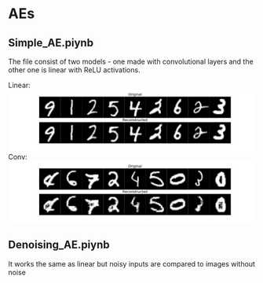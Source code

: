 # AEs

## Simple_AE.piynb
The file consist of two models - one made with convolutional layers and the other one is linear with ReLU activations.

Linear:
![Linear AE results](imgs/Linear_AE.png)
Conv:
![Conv AE results](imgs/Conv_AE.png)

## Denoising_AE.piynb
It works the same as linear but noisy inputs are compared to images without noise
